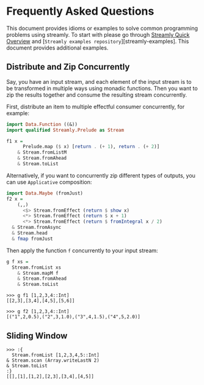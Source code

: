 # Frequently Asked Questions

This document provides idioms or examples to solve common programming
problems using streamly. To start with please go through [Streamly Quick
Overview](README.md) and [`Streamly examples repository`][streamly-examples].
This document provides additional examples.

## Distribute and Zip Concurrently

Say, you have an input stream, and each element of the input stream is to be
transformed in multiple ways using monadic functions. Then you want to zip the
results together and consume the resulting stream concurrently.

First, distribute an item to multiple effectful consumer concurrently, for
example:

```haskell
import Data.Function ((&))
import qualified Streamly.Prelude as Stream

f1 x =
      Prelude.map ($ x) [return . (+ 1), return . (+ 2)]
    & Stream.fromListM
    & Stream.fromAhead
    & Stream.toList
```

Alternatively, if you want to concurrently zip different types of outputs, you
can use `Applicative` composition:

```haskell
import Data.Maybe (fromJust)
f2 x =
    (,,)
      <$> Stream.fromEffect (return $ show x)
      <*> Stream.fromEffect (return $ x + 1)
      <*> Stream.fromEffect (return $ fromIntegral x / 2)
  & Stream.fromAsync
  & Stream.head
  & fmap fromJust
```

Then apply the function `f` concurrently to your input stream:

```haskell
g f xs =
  Stream.fromList xs
    & Stream.mapM f
    & Stream.fromAhead
    & Stream.toList
```

```
>>> g f1 [1,2,3,4::Int]
[[2,3],[3,4],[4,5],[5,6]]

>>> g f2 [1,2,3,4::Int]
[("1",2,0.5),("2",3,1.0),("3",4,1.5),("4",5,2.0)]
```

## Sliding Window

```
>>> :{
  Stream.fromList [1,2,3,4,5::Int]
& Stream.scan (Array.writeLastN 2)
& Stream.toList
:}
[[],[1],[1,2],[2,3],[3,4],[4,5]]
```
